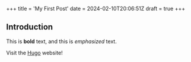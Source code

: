 +++
title = 'My First Post'
date = 2024-02-10T20:06:51Z
draft = true
+++
## Introduction

This is **bold** text, and this is *emphasized* text.



Visit the [Hugo](https://gohugo.io) website!